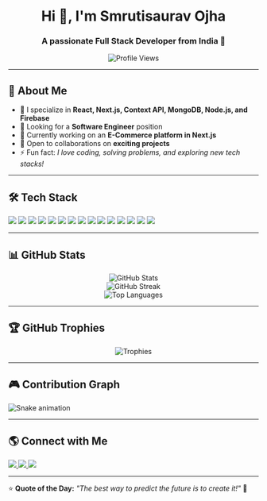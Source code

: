 <h1 align="center">Hi 👋, I'm Smrutisaurav Ojha</h1>
<h3 align="center">A passionate Full Stack Developer from India 🚀</h3>

<p align="center">
  <img src="https://komarev.com/ghpvc/?username=saurav178&label=Profile%20Views&color=blue&style=flat" alt="Profile Views" />
</p>

---

## 🚀 About Me  
- 🌱 I specialize in **React, Next.js, Context API, MongoDB, Node.js, and Firebase**  
- 💼 Looking for a **Software Engineer** position  
- 🔭 Currently working on an **E-Commerce platform in Next.js**  
- 🤝 Open to collaborations on **exciting projects**  
- ⚡ Fun fact: *I love coding, solving problems, and exploring new tech stacks!*  

---

## 🛠️ Tech Stack  
<p align="left">
  <img src="https://img.shields.io/badge/JavaScript-F7DF1E?style=for-the-badge&logo=javascript&logoColor=black" />
  <img src="https://img.shields.io/badge/React-61DAFB?style=for-the-badge&logo=react&logoColor=black" />
  <img src="https://img.shields.io/badge/Next.js-000000?style=for-the-badge&logo=next.js&logoColor=white" />
  <img src="https://img.shields.io/badge/Node.js-339933?style=for-the-badge&logo=node.js&logoColor=white" />
  <img src="https://img.shields.io/badge/MongoDB-47A248?style=for-the-badge&logo=mongodb&logoColor=white" />
  <img src="https://img.shields.io/badge/TailwindCSS-06B6D4?style=for-the-badge&logo=tailwind-css&logoColor=white" />
  <img src="https://img.shields.io/badge/Context%20API-61DAFB?style=for-the-badge&logo=react&logoColor=black" />
  <img src="https://img.shields.io/badge/HTML5-E34F26?style=for-the-badge&logo=html5&logoColor=white" />
  <img src="https://img.shields.io/badge/CSS3-1572B6?style=for-the-badge&logo=css3&logoColor=white" />
  <img src="https://img.shields.io/badge/Bootstrap%205-7952B3?style=for-the-badge&logo=bootstrap&logoColor=white" />
  <img src="https://img.shields.io/badge/Firebase-FFCA28?style=for-the-badge&logo=firebase&logoColor=black" />
  <img src="https://img.shields.io/badge/MySQL-4479A1?style=for-the-badge&logo=mysql&logoColor=white" />
  <img src="https://img.shields.io/badge/VS%20Code-007ACC?style=for-the-badge&logo=visual-studio-code&logoColor=white" />
  <img src="https://img.shields.io/badge/Postman-FF6C37?style=for-the-badge&logo=postman&logoColor=white" />
  <img src="https://img.shields.io/badge/Vercel-000000?style=for-the-badge&logo=vercel&logoColor=white" />
</p>

---

## 📊 GitHub Stats  
<p align="center">
  <img src="https://github-readme-stats.vercel.app/api?username=saurav178&show_icons=true&theme=radical" alt="GitHub Stats" />
  <br />
  <img src="https://github-readme-streak-stats.herokuapp.com/?user=saurav178&theme=radical" alt="GitHub Streak" />
  <br />
  <img src="https://github-readme-stats.vercel.app/api/top-langs/?username=saurav178&layout=compact&theme=radical" alt="Top Languages" />
</p>

---

## 🏆 GitHub Trophies  
<p align="center">
  <img src="https://github-profile-trophy.vercel.app/?username=saurav178&theme=dracula" alt="Trophies" />
</p>

---

## 🎮 Contribution Graph  
![Snake animation](https://github.com/saurav178/saurav178/blob/output/github-contribution-grid-snake.svg)

---

## 🌎 Connect with Me  
<p align="left">
  <a href="https://www.linkedin.com/in/smrutisaurav/" target="_blank">
    <img src="https://img.shields.io/badge/LinkedIn-blue?style=for-the-badge&logo=linkedin" />
  </a>
  <a href="https://github.com/saurav178" target="_blank">
    <img src="https://img.shields.io/badge/GitHub-black?style=for-the-badge&logo=github" />
  </a>
  <a href="mailto:sauravojha178@gmail.com" target="_blank">
    <img src="https://img.shields.io/badge/Gmail-red?style=for-the-badge&logo=gmail&logoColor=white" />
  </a>
</p>

---

⭐ **Quote of the Day:** *"The best way to predict the future is to create it!"* 🚀
